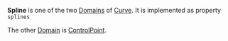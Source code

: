 **Spline** is one of the two [Domains](Domain.md) of [Curve](Curve.md).
It is implemented as property `splines`

The other [Domain](Domain.md) is [ControlPoint](ControlPoint.md).
